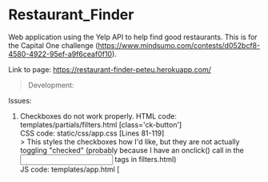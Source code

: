 # Restaurant_Finder
Web application using the Yelp API to help find good restaurants. This is for the Capital One challenge (https://www.mindsumo.com/contests/d052bcf8-4580-4922-95ef-a9f6ceaf0f10).

Link to page: https://restaurant-finder-peteu.herokuapp.com/


> Development:

Issues:
1. Checkboxes do not work properly.
	HTML code: templates/partials/filters.html  [class='ck-button']<br/>
	CSS code: static/css/app.css  [Lines 81-119]<br/>
		> This styles the checkboxes how I'd like, but they are not actually toggling "checked" (probably because I have an onclick() call in the <input> tags in filters.html)<br/>
	JS code: templates/app.html  [<script> tags at top]<br/>
		> I've tried a ton of things (much of it commented out)  
		> I can't get:<br/>
			- a callback to Python [home.py/background_process()] while having the ""check boxes"" (look like buttons) to toggle (the css is supposed to make them change color -- don't get confused with my hover settings, remove cursor after clicking to see if it changes color as intended<br/>
		> I can get:<br/>
			- some sort of callback from html/css through JS into Python, which I save in Python class attributes.<br/>

2. Location not working.
	I've deleted most of the code at this point. Tried implementing this: https://developer.mozilla.org/en-US/docs/Web/API/Geolocation_API and it did not work due to "network issues". 
	Aparently "Geolocation API" is really simple (only two methods) -- my issue could be in the browser? (I'm using firefox from Ubuntu virtualbox).
	I also wanted to make a callback to Python with the lat/lon and update home.storedData (defined main.py line 35), so that the location is saved and does not repeatedly ask the user to allow.
	JS code: templates/app.html
	HTML code: templates/app.html [attempt to call JS function line 191]


Toggle buttons for meal time (breakfast/lunch/dinner/late night)
Toggle buttons for popularity (rating, num reviews)
Get user location
Get distance user is willing to travel
Adjust min/ max distance in API request as needed
Improve efficiency of loading businesses


Maybe worth my time:
Loading screen/icon
div containers: Had to hard code b/c wasted way too much time trying to dynamically do the rows/columns to fit exactly the screen (vh/vw)


Before submission:
update readme (mention creds.py)
update gitignore (remove creds.py)


